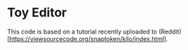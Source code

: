 # Toy Editor

This code is based on a tutorial recently uploaded to (Reddit)[https://viewsourcecode.org/snaptoken/kilo/index.html].
